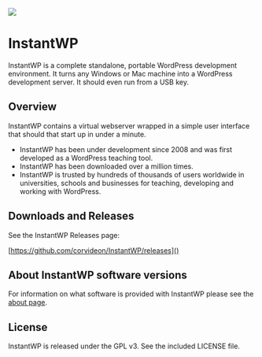![](https://github.com/corvideon/InstantWP/blob/master/core/images/logo-top.png)

# InstantWP

InstantWP is a complete standalone, portable WordPress development environment. It turns any Windows or Mac machine into a WordPress development server. It should even run from a USB key.



## Overview

InstantWP contains a virtual webserver wrapped in a simple user interface that should that start up in under a minute. 

* InstantWP has been under development since 2008 and was first developed as a WordPress teaching tool. 
* InstantWP has been downloaded over a million times.
* InstantWP is trusted by hundreds of thousands of users worldwide in universities, schools and businesses for teaching, developing and working with WordPress.


## Downloads and Releases

See the InstantWP Releases page:

[https://github.com/corvideon/InstantWP/releases]() 


## About InstantWP software versions

For information on what software is provided with InstantWP please see the [about page](https://github.com/corvideon/InstantWP/blob/master/core/docs/about.md). 


## License

InstantWP is released under the GPL v3. See the included LICENSE file.



